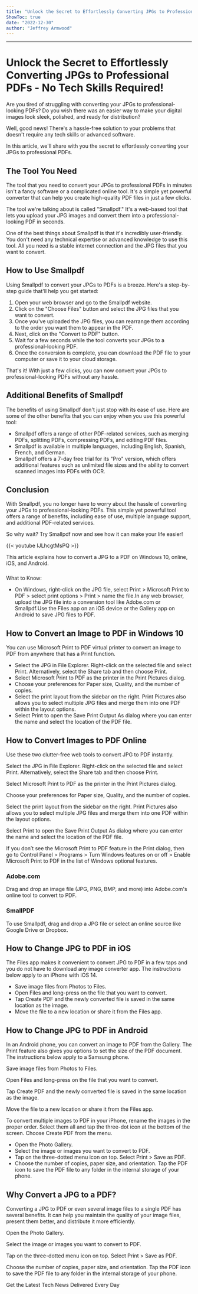 ```yaml
---
title: "Unlock the Secret to Effortlessly Converting JPGs to Professional PDFs - No Tech Skills Required!"
ShowToc: true 
date: "2022-12-30"
author: "Jeffrey Armwood"
---
```

*****
# Unlock the Secret to Effortlessly Converting JPGs to Professional PDFs - No Tech Skills Required!

Are you tired of struggling with converting your JPGs to professional-looking PDFs? Do you wish there was an easier way to make your digital images look sleek, polished, and ready for distribution?

Well, good news! There's a hassle-free solution to your problems that doesn't require any tech skills or advanced software.

In this article, we'll share with you the secret to effortlessly converting your JPGs to professional PDFs.

## The Tool You Need

The tool that you need to convert your JPGs to professional PDFs in minutes isn't a fancy software or a complicated online tool. It's a simple yet powerful converter that can help you create high-quality PDF files in just a few clicks.

The tool we're talking about is called "Smallpdf." It's a web-based tool that lets you upload your JPG images and convert them into a professional-looking PDF in seconds.

One of the best things about Smallpdf is that it's incredibly user-friendly. You don't need any technical expertise or advanced knowledge to use this tool. All you need is a stable internet connection and the JPG files that you want to convert.

## How to Use Smallpdf

Using Smallpdf to convert your JPGs to PDFs is a breeze. Here's a step-by-step guide that'll help you get started:

1. Open your web browser and go to the Smallpdf website.
2. Click on the "Choose Files" button and select the JPG files that you want to convert.
3. Once you've uploaded the JPG files, you can rearrange them according to the order you want them to appear in the PDF.
4. Next, click on the "Convert to PDF" button.
5. Wait for a few seconds while the tool converts your JPGs to a professional-looking PDF.
6. Once the conversion is complete, you can download the PDF file to your computer or save it to your cloud storage.

That's it! With just a few clicks, you can now convert your JPGs to professional-looking PDFs without any hassle.

## Additional Benefits of Smallpdf

The benefits of using Smallpdf don't just stop with its ease of use. Here are some of the other benefits that you can enjoy when you use this powerful tool:

- Smallpdf offers a range of other PDF-related services, such as merging PDFs, splitting PDFs, compressing PDFs, and editing PDF files.
- Smallpdf is available in multiple languages, including English, Spanish, French, and German.
- Smallpdf offers a 7-day free trial for its "Pro" version, which offers additional features such as unlimited file sizes and the ability to convert scanned images into PDFs with OCR.

## Conclusion

With Smallpdf, you no longer have to worry about the hassle of converting your JPGs to professional-looking PDFs. This simple yet powerful tool offers a range of benefits, including ease of use, multiple language support, and additional PDF-related services.

So why wait? Try Smallpdf now and see how it can make your life easier!

{{< youtube IJLhcgtMsPQ >}} 




This article explains how to convert a JPG to a PDF on Windows 10, online, iOS, and Android.

 
### 
What to Know:
 
- On Windows, right-click on the JPG file, select Print > Microsoft Print to PDF > select print options > Print > name the file.In any web browser, upload the JPG file into a conversion tool like Adobe.com or Smallpdf.Use the Files app on an iOS device or the Gallery app on Android to save JPG files to PDF.

 
##   How to Convert an Image to PDF in Windows 10  
 

You can use Microsoft Print to PDF virtual printer to convert an image to PDF from anywhere that has a Print function.

 
- Select the JPG in File Explorer. Right-click on the selected file and select Print. Alternatively, select the Share tab and then choose Print.
 - Select Microsoft Print to PDF as the printer in the Print Pictures dialog.
 - Choose your preferences for Paper size, Quality, and the number of copies.
 - Select the print layout from the sidebar on the right. Print Pictures also allows you to select multiple JPG files and merge them into one PDF within the layout options.
 - Select Print to open the Save Print Output As dialog where you can enter the name and select the location of the PDF file.

 
##   How to Convert Images to PDF Online  
 

Use these two clutter-free web tools to convert JPG to PDF instantly.

 

Select the JPG in File Explorer. Right-click on the selected file and select Print. Alternatively, select the Share tab and then choose Print.

 

Select Microsoft Print to PDF as the printer in the Print Pictures dialog. 

 

Choose your preferences for Paper size, Quality, and the number of copies. 

 

Select the print layout from the sidebar on the right. Print Pictures also allows you to select multiple JPG files and merge them into one PDF within the layout options.

 

Select Print to open the Save Print Output As dialog where you can enter the name and select the location of the PDF file. 

 
If you don’t see the Microsoft Print to PDF feature in the Print dialog, then go to Control Panel > Programs > Turn Windows features on or off > Enable Microsoft Print to PDF in the list of Windows optional features. 
 
###   Adobe.com  
 

Drag and drop an image file (JPG, PNG, BMP, and more) into Adobe.com's online tool to convert to PDF.

 
###   SmallPDF  
 

To use Smallpdf, drag and drop a JPG file or select an online source like Google Drive or Dropbox. 

 
##   How to Change JPG to PDF in iOS  
 

The Files app makes it convenient to convert JPG to PDF in a few taps and you do not have to download any image converter app. The instructions below apply to an iPhone with iOS 14.

 
- Save image files from Photos to Files.
 - Open Files and long-press on the file that you want to convert.
 - Tap Create PDF and the newly converted file is saved in the same location as the image.
 - Move the file to a new location or share it from the Files app.

 
##   How to Change JPG to PDF in Android  
 

In an Android phone, you can convert an image to PDF from the Gallery. The Print feature also gives you options to set the size of the PDF document. The instructions below apply to a Samsung phone.

 

Save image files from Photos to Files. 

 

Open Files and long-press on the file that you want to convert.

 

Tap Create PDF and the newly converted file is saved in the same location as the image.

 

Move the file to a new location or share it from the Files app. 

 
To convert multiple images to PDF in your iPhone, rename the images in the proper order. Select them all and tap the three-dot icon at the bottom of the screen. Choose Create PDF from the menu.  
 
- Open the Photo Gallery.
 - Select the image or images you want to convert to PDF.
 - Tap on the three-dotted menu icon on top. Select Print > Save as PDF.
 - Choose the number of copies, paper size, and orientation. Tap the PDF icon to save the PDF file to any folder in the internal storage of your phone.

 
##   Why Convert a JPG to a PDF?  
 

Converting a JPG to PDF or even several image files to a single PDF has several benefits. It can help you maintain the quality of your image files, present them better, and distribute it more efficiently.

 

Open the Photo Gallery.

 

Select the image or images you want to convert to PDF. 

 

Tap on the three-dotted menu icon on top. Select Print > Save as PDF.

 

Choose the number of copies, paper size, and orientation. Tap the PDF icon to save the PDF file to any folder in the internal storage of your phone. 

 

Get the Latest Tech News Delivered Every Day




